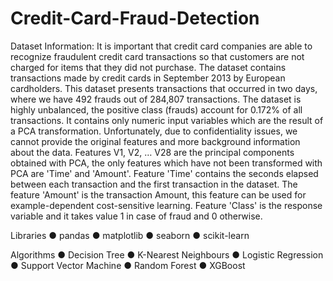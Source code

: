 # Credit-Card-Fraud-Detection
Dataset Information:
It is important that credit card companies are able to recognize fraudulent credit card
transactions so that customers are not charged for items that they did not purchase.
The dataset contains transactions made by credit cards in September 2013 by
European cardholders. This dataset presents transactions that occurred in two days,
where we have 492 frauds out of 284,807 transactions. The dataset is highly
unbalanced, the positive class (frauds) account for 0.172% of all transactions.
It contains only numeric input variables which are the result of a PCA transformation.
Unfortunately, due to confidentiality issues, we cannot provide the original features and
more background information about the data. Features V1, V2, … V28 are the principal
components obtained with PCA, the only features which have not been transformed
with PCA are 'Time' and 'Amount'. Feature 'Time' contains the seconds elapsed
between each transaction and the first transaction in the dataset. The feature 'Amount'
is the transaction Amount, this feature can be used for example-dependent
cost-sensitive learning. Feature 'Class' is the response variable and it takes value 1 in
case of fraud and 0 otherwise.


Libraries
● pandas
● matplotlib
● seaborn
● scikit-learn


Algorithms
● Decision Tree
● K-Nearest Neighbours
● Logistic Regression
● Support Vector Machine
● Random Forest
● XGBoost
